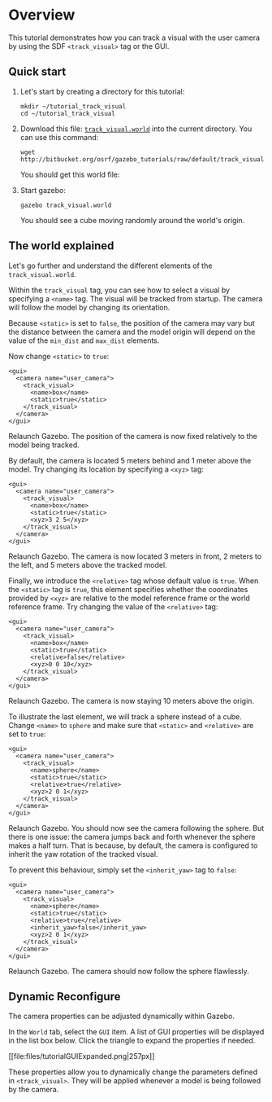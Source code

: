 # Overview

This tutorial demonstrates how you can track a visual with the user camera by
using the SDF `<track_visual>` tag or the GUI.

## Quick start

1. Let's start by creating a directory for this tutorial:

    ~~~
    mkdir ~/tutorial_track_visual
    cd ~/tutorial_track_visual
    ~~~

2. Download this file:
[`track_visual.world`](http://bitbucket.org/osrf/gazebo_tutorials/raw/default/track_visual/files/track_visual.world)
into the current directory. You can use this command:

    ~~~
    wget http://bitbucket.org/osrf/gazebo_tutorials/raw/default/track_visual/files/track_visual.world
    ~~~

    You should get this world file:

    <include src='http://bitbucket.org/osrf/gazebo_tutorials/raw/default/track_visual/files/track_visual.world' />

3. Start gazebo:

    ~~~
    gazebo track_visual.world
    ~~~

    You should see a cube moving randomly around the world's origin.

## The world explained

Let's go further and understand the different elements of the `track_visual.world`.

<include from='/    <gui/' to='/</name>/' src='http://bitbucket.org/osrf/gazebo_tutorials/raw/default/track_visual/files/track_visual.world' />

Within the `track_visual` tag, you can see how to select a visual by specifying a `<name>` tag. The visual will be tracked from startup. The camera will follow the model by changing its orientation.

<include from='/          <static/' to='/</max_dist>/' src='http://bitbucket.org/osrf/gazebo_tutorials/raw/default/track_visual/files/track_visual.world' />

Because `<static>` is set to `false`, the position of the camera may vary but the distance between the camera and the model origin will depend on the value of the `min_dist` and `max_dist` elements.

Now change `<static>` to `true`:

    <gui>
      <camera name="user_camera">
        <track_visual>
          <name>box</name>
          <static>true</static>
        </track_visual>
      </camera>
    </gui>

Relaunch Gazebo. The position of the camera is now fixed relatively to the model being tracked.

By default, the camera is located 5 meters behind and 1 meter above the model. Try changing its location by specifying a `<xyz>` tag:

    <gui>
      <camera name="user_camera">
        <track_visual>
          <name>box</name>
          <static>true</static>
          <xyz>3 2 5</xyz>
        </track_visual>
      </camera>
    </gui>

Relaunch Gazebo. The camera is now located 3 meters in front, 2 meters to the left, and 5 meters above the tracked model.

Finally, we introduce the `<relative>` tag whose default value is `true`. When the `<static>` tag is `true`, this element specifies whether the coordinates provided by `<xyz>` are relative to the model reference frame or the world reference frame. Try changing the value of the `<relative>` tag:

    <gui>
      <camera name="user_camera">
        <track_visual>
          <name>box</name>
          <static>true</static>
          <relative>false</relative>
          <xyz>0 0 10</xyz>
        </track_visual>
      </camera>
    </gui>

Relaunch Gazebo. The camera is now staying 10 meters above the origin.

To illustrate the last element, we will track a sphere instead of a cube. Change `<name>` to `sphere` and make sure that `<static>` and `<relative>` are set to `true`:

    <gui>
      <camera name="user_camera">
        <track_visual>
          <name>sphere</name>
          <static>true</static>
          <relative>true</relative>
          <xyz>2 0 1</xyz>
        </track_visual>
      </camera>
    </gui>

Relaunch Gazebo. You should now see the camera following the sphere. But there is one issue: the camera jumps back and forth whenever the sphere makes a half turn. That is because, by default, the camera is configured to inherit the yaw rotation of the tracked visual.

To prevent this behaviour, simply set the `<inherit_yaw>` tag to `false`:

    <gui>
      <camera name="user_camera">
        <track_visual>
          <name>sphere</name>
          <static>true</static>
          <relative>true</relative>
          <inherit_yaw>false</inherit_yaw>
          <xyz>2 0 1</xyz>
        </track_visual>
      </camera>
    </gui>

Relaunch Gazebo. The camera should now follow the sphere flawlessly.

## Dynamic Reconfigure

The camera properties can be adjusted dynamically within Gazebo.

In the `World` tab, select the `GUI` item. A list of GUI properties will be displayed in the list box below. Click the triangle to expand the properties if needed.

[[file:files/tutorialGUIExpanded.png|257px]]

These properties allow you to dynamically change the parameters defined in `<track_visual>`. They will be applied whenever a model is being followed by the camera.
